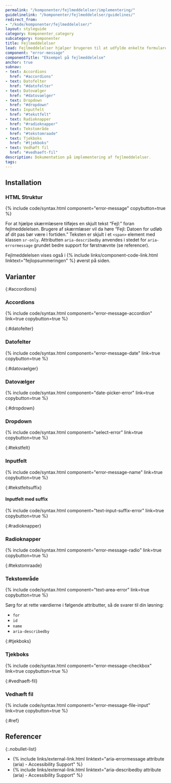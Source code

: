 ```yaml
---
permalink: "/komponenter/fejlmeddelelser/implementering/"
guidelinelink: "/komponenter/fejlmeddelelser/guidelines/"
redirect_from:
- "/kode/komponenter/fejlmeddelelser/"
layout: styleguide
category: Komponenter_category
subcategory: Komponenter
title: Fejlmeddelelser
lead: Fejlmeddelelser hjælper brugeren til at udfylde enkelte formularelementer korrekt.
component: "error-message"
componentTitle: "Eksempel på fejlmeddelelse"
anchor: true
subnav:
- text: Accordions
  href: "#accordions"
- text: Datofelter
  href: "#datofelter"
- text: Datovælger
  href: "#datovaelger"
- text: Dropdown
  href: "#dropdown"
- text: Inputfelt
  href: "#tekstfelt"
- text: Radioknapper
  href: "#radioknapper"
- text: Tekstområde
  href: "#tekstomraade"
- text: Tjekboks
  href: "#tjekboks"
- text: Vedhæft fil
  href: "#vedhaeft-fil"
description: Dokumentation på implementering af fejlmeddelelser.
tags:
---
```


## Installation

### HTML Struktur

{% include code/syntax.html component="error-message" copybutton=true %}

For at hjælpe skærmlæsere tilføjes en skjult tekst “Fejl:” foran fejlmeddelelsen. Brugere af skærmlæser vil da høre “Fejl: Datoen for udløb af dit pas bør være i fortiden.” Teksten er skjult i et `<span>` element med klassen `sr-only`. Attributten `aria-describedby` anvendes i stedet for `aria-errormessage` grundet bedre support for førstnævnte (se referencer).

Fejlmeddelelsen vises også i {% include links/component-code-link.html linktext="fejlopsummeringen" %} øverst på siden.

## Varianter

{:#accordions}
### Accordions

{% include code/syntax.html component="error-message-accordion" link=true copybutton=true %}
 
{:#datofelter}
### Datofelter

{% include code/syntax.html component="error-message-date" link=true copybutton=true %}

{:#datovaelger}
### Datovælger

{% include code/syntax.html component="date-picker-error" link=true copybutton=true %}

{:#dropdown}
### Dropdown

{% include code/syntax.html component="select-error" link=true copybutton=true %}

{:#tekstfelt}
### Inputfelt

{% include code/syntax.html component="error-message-name" link=true copybutton=true %}

{:#tekstfeltsuffix}
#### Inputfelt med suffix

{% include code/syntax.html component="text-input-suffix-error" link=true copybutton=true %}

{:#radioknapper}
### Radioknapper

{% include code/syntax.html component="error-message-radio" link=true copybutton=true %}

{:#tekstomraade}
### Tekstområde

{% include code/syntax.html component="text-area-error" link=true copybutton=true %}

Sørg for at rette værdierne i følgende attributter, så de svarer til din løsning:

- `for`
- `id`
- `name`
- `aria-describedby`


{:#tjekboks}
### Tjekboks

{% include code/syntax.html component="error-message-checkbox" link=true copybutton=true %}

{:#vedhaeft-fil}
### Vedhæft fil

{% include code/syntax.html component="error-message-file-input" link=true copybutton=true %}

{:#ref}
## Referencer

{:.nobullet-list}
- {% include links/external-link.html linktext="aria-errormessage attribute (aria) - Accessibility Support" %}
- {% include links/external-link.html linktext="aria-describedby attribute (aria) - Accessibility Support" %}
